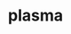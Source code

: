 ---
title: "plasma"
layout: cache
categories: [package, develop]
meta: {"compilers": ["gcc@11.4.0", "gcc@9.4.0"], "num_specs": 11, "num_specs_by_stack": {"e4s": 4, "e4s-neoverse-v2": 4, "e4s-neoverse_v1": 2, "e4s-power": 1, "root": 11}, "oss": ["ubuntu20.04", "ubuntu22.04"], "platforms": ["linux"], "stacks": ["e4s", "e4s-neoverse-v2", "e4s-neoverse_v1", "e4s-power", "root"], "targets": ["neoverse_v1", "neoverse_v2", "ppc64le", "x86_64_v3"], "versions": ["24.8.7"]}
spec_details: [{"compiler": "gcc@11.4.0", "hash": "7chmy3tshchjf7uhfsvhftu5dbbflslv", "os": "ubuntu22.04", "platform": "linux", "size": "-", "stacks": ["e4s-neoverse-v2", "root"], "target": "neoverse_v2", "variants": ["build_system=cmake", "build_type=Release", "generator=make", "~ipo", "~lua", "+shared"], "versions": ["24.8.7"]}, {"compiler": "gcc@11.4.0", "hash": "dcc2tjsgr3ly77zb2mwvpld47ys5xndp", "os": "ubuntu22.04", "platform": "linux", "size": "-", "stacks": ["e4s", "root"], "target": "x86_64_v3", "variants": ["build_system=cmake", "build_type=Release", "generator=make", "~ipo", "~lua", "+shared"], "versions": ["24.8.7"]}, {"compiler": "gcc@11.4.0", "hash": "eafxgh2inw6lbg2bispvjumfrkkjrdap", "os": "ubuntu22.04", "platform": "linux", "size": "-", "stacks": ["e4s-neoverse-v2", "root"], "target": "neoverse_v2", "variants": ["build_system=cmake", "build_type=Release", "generator=make", "~ipo", "~lua", "+shared"], "versions": ["24.8.7"]}, {"compiler": "gcc@11.4.0", "hash": "gucqzpaskb2lxgbwpv5e3mpmzyqpibok", "os": "ubuntu22.04", "platform": "linux", "size": "-", "stacks": ["e4s-neoverse-v2", "root"], "target": "neoverse_v2", "variants": ["build_system=cmake", "build_type=Release", "generator=make", "~ipo", "~lua", "+shared"], "versions": ["24.8.7"]}, {"compiler": "gcc@11.4.0", "hash": "l7ysph64jyc4mfns5ylbbq6fkcofjdvv", "os": "ubuntu22.04", "platform": "linux", "size": "-", "stacks": ["e4s", "root"], "target": "x86_64_v3", "variants": ["build_system=cmake", "build_type=Release", "generator=make", "~ipo", "~lua", "+shared"], "versions": ["24.8.7"]}, {"compiler": "gcc@11.4.0", "hash": "s53kew2efdsznojzpnva5jcepwmorpqm", "os": "ubuntu22.04", "platform": "linux", "size": "-", "stacks": ["e4s-neoverse_v1", "root"], "target": "neoverse_v1", "variants": ["build_system=cmake", "build_type=Release", "generator=make", "~ipo", "~lua", "+shared"], "versions": ["24.8.7"]}, {"compiler": "gcc@11.4.0", "hash": "tknp3o6fmgyqgfwpx5ewsbxzzemhj5gu", "os": "ubuntu22.04", "platform": "linux", "size": "-", "stacks": ["e4s-neoverse-v2", "root"], "target": "neoverse_v2", "variants": ["build_system=cmake", "build_type=Release", "generator=make", "~ipo", "~lua", "+shared"], "versions": ["24.8.7"]}, {"compiler": "gcc@11.4.0", "hash": "uiwfmm22y26q6znoebx7xq3bvtick2lu", "os": "ubuntu22.04", "platform": "linux", "size": "-", "stacks": ["e4s", "root"], "target": "x86_64_v3", "variants": ["build_system=cmake", "build_type=Release", "generator=make", "~ipo", "~lua", "+shared"], "versions": ["24.8.7"]}, {"compiler": "gcc@11.4.0", "hash": "vooltto5feukuuhxplq3bcvn6lz2464f", "os": "ubuntu22.04", "platform": "linux", "size": "-", "stacks": ["e4s-neoverse_v1", "root"], "target": "neoverse_v1", "variants": ["build_system=cmake", "build_type=Release", "generator=make", "~ipo", "~lua", "+shared"], "versions": ["24.8.7"]}, {"compiler": "gcc@11.4.0", "hash": "w7wy3gvonzbti2lqskuxis37hu3ekw6m", "os": "ubuntu22.04", "platform": "linux", "size": "-", "stacks": ["e4s", "root"], "target": "x86_64_v3", "variants": ["build_system=cmake", "build_type=Release", "generator=make", "~ipo", "~lua", "+shared"], "versions": ["24.8.7"]}, {"compiler": "gcc@9.4.0", "hash": "wim4iyghatfeh4xohokll7iu6re6ktjg", "os": "ubuntu20.04", "platform": "linux", "size": "-", "stacks": ["e4s-power", "root"], "target": "ppc64le", "variants": ["build_system=cmake", "build_type=Release", "generator=make", "~ipo", "~lua", "+shared"], "versions": ["24.8.7"]}]
---